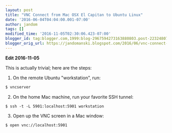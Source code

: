 ```yaml
---
layout: post
title: "VNC Connect from Mac OSX El Capitan to Ubuntu Linux"
date: '2016-06-04T04:04:00.001-07:00'
author: jandom
tags: []
modified_time: '2016-11-05T02:30:06.423-07:00'
blogger_id: tag:blogger.com,1999:blog-2967594273163880803.post-2232480770710526575
blogger_orig_url: https://jandomanski.blogspot.com/2016/06/vnc-connect-from-mac-osx-el-capitan-to.html
---
```


**Edit 2016-11-05**

This is actually trivial; here are the steps:

1. On the remote Ubuntu "workstation", run:

```bash
$ vncserver
```

2. On the home Mac machine, run your favorite SSH tunnel:

```
$ ssh -t -L 5901:localhost:5901 workstation

```

3. Open up the VNC screen in a Mac window:

```bash
$ open vnc://localhost:5901
```
